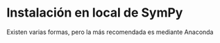 # Instalación en local de SymPy

Existen varias formas, pero la más recomendada es mediante Anaconda